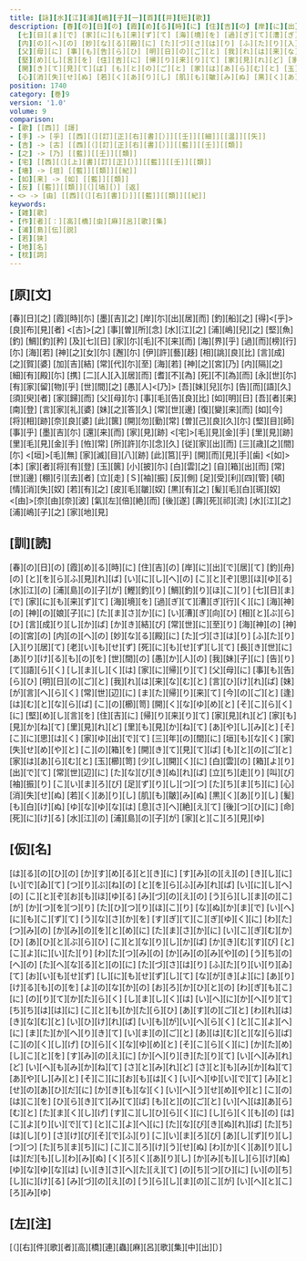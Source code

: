```yaml
---
title: [詠][水][江][浦][嶋][子][一][首][[并][短][歌]]
description: [春][の][日][の] [霞][め][る][時][に] [住][吉][の] [岸][に][出][で][居][て] [釣][舟][の] [と][を][ら][ふ][見][れ][ば] [い][に][し][へ][の] [こ][と][ぞ][思][ほ][ゆ][る] [水][江][の] [浦][島][の][子][が] [鰹][釣][り] [鯛][釣][り][ほ][こ][り]
  [七][日][ま][で] [家][に][も][来][ず][て] [海][境][を] [過][ぎ][て][漕][ぎ][行][く][に] [海][神][の] [神][の][娘][子][に] [た][ま][さ][か][に] [い][漕][ぎ][向][ひ] [相][と][ぶ][ら][ひ] [言][成][り][し][か][ば] [か][き][結][び] [常][世][に][至][り] [海][神][の] [神][の][宮][の]
  [内][の][へ][の] [妙][な][る][殿][に] [た][づ][さ][は][り] [ふ][た][り][入][り][居][て] [老][い][も][せ][ず] [死][に][も][せ][ず][し][て] [長][き][世][に] [あ][り][け][る][も][の][を] [世][間][の] [愚][か][人][の] [我][妹][子][に] [告][り][て][語][ら][く] [し][ま][し][く][は] [家][に][帰][り][て]
  [父][母][に] [事][も][告][ら][ひ] [明][日][の][ご][と] [我][れ][は][来][な][む][と] [言][ひ][け][れ][ば] [妹][が][言][へ][ら][く] [常][世][辺][に] [ま][た][帰][り][来][て] [今][の][ご][と] [逢][は][む][と][な][ら][ば] [こ][の][櫛][笥] [開][く][な][ゆ][め][と] [そ][こ][ら][く][に]
  [堅][め][し][言][を] [住][吉][に] [帰][り][来][り][て] [家][見][れ][ど] [家][も][見][か][ね][て] [里][見][れ][ど] [里][も][見][か][ね][て] [あ][や][し][み][と] [そ][こ][に][思][は][く] [家][ゆ][出][で][て] [三][年][の][間][に] [垣][も][な][く] [家][失][せ][め][や][と] [こ][の][箱][を]
  [開][き][て][見][て][ば] [も][と][の][ご][と] [家][は][あ][ら][む][と] [玉][櫛][笥] [少][し][開][く][に] [白][雲][の] [箱][よ][り][出][で][て] [常][世][辺][に] [た][な][び][き][ぬ][れ][ば] [立][ち][走][り] [叫][び][袖][振][り] [こ][い][ま][ろ][び] [足][ず][り][し][つ][つ] [た][ち][ま][ち][に]
  [心][消][失][せ][ぬ] [若][く][あ][り][し] [肌][も][皺][み][ぬ] [黒][く][あ][り][し] [髪][も][白][け][ぬ] [ゆ][な][ゆ][な][は] [息][さ][へ][絶][え][て] [後][つ][ひ][に] [命][死][に][け][る] [水][江][の] [浦][島][の][子][が] [家][と][こ][ろ][見][ゆ]
position: 1740
category: [巻]9
version: '1.0'
volume: 9
comparison:
- [歌] [[西]] [謌]
- [手] -> [乎] [[西][（][訂][正][右][書][）]][[壬]][[細]][[温]][[矢]]
- [吉] -> [古] [[西][（][訂][正][右][書][）]][[藍]][[壬]][[類]]
- [之] -> [乃] [[藍]][[壬]][[類]]
- [宅] [[西][（][上][書][訂][正][）]][[藍]][[壬]][[類]]
- [墻] -> [垣] [[藍]][[類]][[紀]]
- [如][来] -> [如] [[藍]][[類]]
- [反] [[藍]][[類]][（][塙][）] [返]
- <> -> [由] [[西][（][右][書][）]][[藍]][[類]][[紀]]
keywords:
- [雑][歌]
- [作][者][：][高][橋][虫][麻][呂][歌][集]
- [浦][島][伝][説]
- [若][狭]
- [地][名]
- [枕][詞]
---
```


## [原][文]

[春][日][之] [霞][時][尓] [墨][吉][之] [岸][尓][出][居][而] [釣][船][之] [得]<[乎]>[良][布][見][者] <[古]>[之] [事][曽][所][念] [水][江][之] [浦][嶋][兒][之] [堅][魚][釣] [鯛][釣][矜] [及][七][日] [家][尓][毛][不][来][而] [海][界][乎] [過][而][榜][行][尓] [海][若] [神][之][女][尓] [邂][尓] [伊][許][藝][趍] [相][誂][良][比] [言][成][之][賀][婆] [加][吉][結] [常][代][尓][至] [海][若] [神][之][宮][乃] [内][隔][之] [細][有][殿][尓] [携] [二][人][入][居][而] [耆][不][為] [死][不][為][而] [永][世][尓] [有][家][留][物][乎] [世][間][之] [愚][人]<[乃]> [吾][妹][兒][尓] [告][而][語][久] [須][臾][者] [家][歸][而] [父][母][尓] [事][毛][告][良][比] [如][明][日] [吾][者][来][南][登] [言][家][礼][婆] [妹][之][答][久] [常][世][邊] [復][變][来][而] [如][今] [将][相][跡][奈][良][婆] [此][篋] [開][勿][勤][常] [曽][己][良][久][尓] [堅][目][師][事][乎] [墨][吉][尓] [還][来][而] [家][見][跡] <[宅]>[毛][見][金][手] [里][見][跡] [里][毛][見][金][手] [恠][常] [所][許][尓][念][久] [従][家][出][而] [三][歳][之][間][尓] <[垣]>[毛][無] [家][滅][目][八][跡] [此][筥][乎] [開][而][見][手][歯] <[如]>[本] [家][者][将][有][登] [玉][篋] [小][披][尓] [白][雲][之] [自][箱][出][而] [常][世][邊] [棚][引][去][者] [立][走] [Ｓ][袖][振] [反][側] [足][受][利][四][管] [頓] [情][消][失][奴] [若][有][之] [皮][毛][皺][奴] [黒][有][之] [髪][毛][白][斑][奴] <[由]>[奈][由][奈][波] [氣][左][倍][絶][而] [後][遂] [壽][死][祁][流] [水][江][之] [浦][嶋][子][之] [家][地][見]

## [訓][読]

[春][の][日][の] [霞][め][る][時][に] [住][吉][の] [岸][に][出][で][居][て] [釣][舟][の] [と][を][ら][ふ][見][れ][ば] [い][に][し][へ][の] [こ][と][ぞ][思][ほ][ゆ][る] [水][江][の] [浦][島][の][子][が] [鰹][釣][り] [鯛][釣][り][ほ][こ][り] [七][日][ま][で] [家][に][も][来][ず][て] [海][境][を] [過][ぎ][て][漕][ぎ][行][く][に] [海][神][の] [神][の][娘][子][に] [た][ま][さ][か][に] [い][漕][ぎ][向][ひ] [相][と][ぶ][ら][ひ] [言][成][り][し][か][ば] [か][き][結][び] [常][世][に][至][り] [海][神][の] [神][の][宮][の] [内][の][へ][の] [妙][な][る][殿][に] [た][づ][さ][は][り] [ふ][た][り][入][り][居][て] [老][い][も][せ][ず] [死][に][も][せ][ず][し][て] [長][き][世][に] [あ][り][け][る][も][の][を] [世][間][の] [愚][か][人][の] [我][妹][子][に] [告][り][て][語][ら][く] [し][ま][し][く][は] [家][に][帰][り][て] [父][母][に] [事][も][告][ら][ひ] [明][日][の][ご][と] [我][れ][は][来][な][む][と] [言][ひ][け][れ][ば] [妹][が][言][へ][ら][く] [常][世][辺][に] [ま][た][帰][り][来][て] [今][の][ご][と] [逢][は][む][と][な][ら][ば] [こ][の][櫛][笥] [開][く][な][ゆ][め][と] [そ][こ][ら][く][に] [堅][め][し][言][を] [住][吉][に] [帰][り][来][り][て] [家][見][れ][ど] [家][も][見][か][ね][て] [里][見][れ][ど] [里][も][見][か][ね][て] [あ][や][し][み][と] [そ][こ][に][思][は][く] [家][ゆ][出][で][て] [三][年][の][間][に] [垣][も][な][く] [家][失][せ][め][や][と] [こ][の][箱][を] [開][き][て][見][て][ば] [も][と][の][ご][と] [家][は][あ][ら][む][と] [玉][櫛][笥] [少][し][開][く][に] [白][雲][の] [箱][よ][り][出][で][て] [常][世][辺][に] [た][な][び][き][ぬ][れ][ば] [立][ち][走][り] [叫][び][袖][振][り] [こ][い][ま][ろ][び] [足][ず][り][し][つ][つ] [た][ち][ま][ち][に] [心][消][失][せ][ぬ] [若][く][あ][り][し] [肌][も][皺][み][ぬ] [黒][く][あ][り][し] [髪][も][白][け][ぬ] [ゆ][な][ゆ][な][は] [息][さ][へ][絶][え][て] [後][つ][ひ][に] [命][死][に][け][る] [水][江][の] [浦][島][の][子][が] [家][と][こ][ろ][見][ゆ]

## [仮][名]

[は][る][の][ひ][の] [か][す][め][る][と][き][に] [す][み][の][え][の] [き][し][に][い][で][ゐ][て] [つ][り][ぶ][ね][の] [と][を][ら][ふ][み][れ][ば] [い][に][し][へ][の] [こ][と][ぞ][お][も][ほ][ゆ][る] [み][づ][の][え][の] [う][ら][し][ま][の][こ][が] [か][つ][を][つ][り] [た][ひ][つ][り][ほ][こ][り] [な][ぬ][か][ま][で] [い][へ][に][も][こ][ず][て] [う][な][さ][か][を] [す][ぎ][て][こ][ぎ][ゆ][く][に] [わ][た][つ][み][の] [か][み][の][を][と][め][に] [た][ま][さ][か][に] [い][こ][ぎ][む][か][ひ] [あ][ひ][と][ぶ][ら][ひ] [こ][と][な][り][し][か][ば] [か][き][む][す][び] [と][こ][よ][に][い][た][り] [わ][た][つ][み][の] [か][み][の][み][や][の] [う][ち][の][へ][の] [た][へ][な][る][と][の][に] [た][づ][さ][は][り] [ふ][た][り][い][り][ゐ][て] [お][い][も][せ][ず] [し][に][も][せ][ず][し][て] [な][が][き][よ][に] [あ][り][け][る][も][の][を] [よ][の][な][か][の] [お][ろ][か][ひ][と][の] [わ][ぎ][も][こ][に] [の][り][て][か][た][ら][く] [し][ま][し][く][は] [い][へ][に][か][へ][り][て] [ち][ち][は][は][に] [こ][と][も][か][た][ら][ひ] [あ][す][の][ご][と] [わ][れ][は][き][な][む][と] [い][ひ][け][れ][ば] [い][も][が][い][へ][ら][く] [と][こ][よ][へ][に] [ま][た][か][へ][り][き][て] [い][ま][の][ご][と] [あ][は][む][と][な][ら][ば] [こ][の][く][し][げ] [ひ][ら][く][な][ゆ][め][と] [そ][こ][ら][く][に] [か][た][め][し][こ][と][を] [す][み][の][え][に] [か][へ][り][き][た][り][て] [い][へ][み][れ][ど] [い][へ][も][み][か][ね][て] [さ][と][み][れ][ど] [さ][と][も][み][か][ね][て] [あ][や][し][み][と] [そ][こ][に][お][も][は][く] [い][へ][ゆ][い][で][て] [み][と][せ][の][あ][ひ][だ][に] [か][き][も][な][く] [い][へ][う][せ][め][や][と] [こ][の][は][こ][を] [ひ][ら][き][て][み][て][ば] [も][と][の][ご][と] [い][へ][は][あ][ら][む][と] [た][ま][く][し][げ] [す][こ][し][ひ][ら][く][に] [し][ら][く][も][の] [は][こ][よ][り][い][で][て] [と][こ][よ][へ][に] [た][な][び][き][ぬ][れ][ば] [た][ち][は][し][り] [さ][け][び][そ][で][ふ][り] [こ][い][ま][ろ][び] [あ][し][ず][り][し][つ][つ] [た][ち][ま][ち][に] [こ][こ][ろ][け][う][せ][ぬ] [わ][か][く][あ][り][し] [は][だ][も][し][わ][み][ぬ] [く][ろ][く][あ][り][し] [か][み][も][し][ら][け][ぬ] [ゆ][な][ゆ][な][は] [い][き][さ][へ][た][え][て] [の][ち][つ][ひ][に] [い][の][ち][し][に][け][る] [み][づ][の][え][の] [う][ら][し][ま][の][こ][が] [い][へ][と][こ][ろ][み][ゆ]

## [左][注]

[（][右][件][歌][者][高][橋][連][蟲][麻][呂][歌][集][中][出][）]
